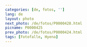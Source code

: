 ```yaml
---
categories: [de, fotos, '']
lang: de
layout: photo
next_photo: /de/fotos/P0000428.html
picname: P0000425
prev_photo: /de/fotos/P0000424.html
tags: [Fotofalle, Hyena]
---
```

